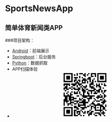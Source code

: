 # **SportsNewsApp**
## 简单体育新闻类APP
###项目架构：
- [Android](https://github.com/zsp19931222/StoreAPP)：前端展示
- [Springboot](https://github.com/zsp19931222/SportsNews)：后台服务
- [Python](https://github.com/zsp19931222/PythonProject)：数据抓取
- APP扫描体验
- <div align=center><img width = '150' height ='150' src ="https://github.com/zsp19931222/StoreAPP/blob/master/img/qr.png"/></div>
